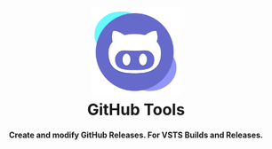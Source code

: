 <h1 align="center">
<a href="https://github.com/marceloavf/github-tools-vsts/"><img src="https://github.com/marceloavf/github-tools-vsts/blob/master/Extension/images/icon512.png" alt="GitHub Tools" width="160"></a>
<br>
GitHub Tools
<br>
</h1>

<h4 align="center">Create and modify GitHub Releases. For VSTS Builds and Releases.</h4>
